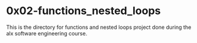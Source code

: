 # 0x02-functions_nested_loops

This is the directory for functions and nested loops project done during the alx software engineering course.
